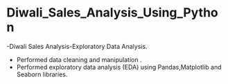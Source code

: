 # Diwali_Sales_Analysis_Using_Python
-Diwali Sales Analysis-Exploratory Data Analysis.
- Performed data cleaning and manipulation .
- Performed exploratory data analysis (EDA) using Pandas,Matplotlib and Seaborn libraries.
